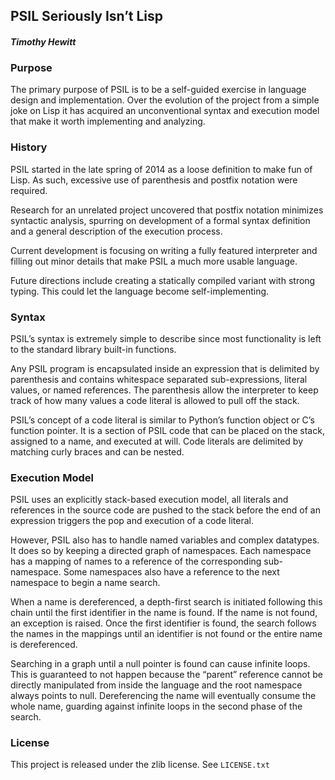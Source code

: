 ## PSIL Seriously Isn’t Lisp

#### *Timothy Hewitt*

### Purpose

The primary purpose of PSIL is to be a self-guided exercise in language design and implementation. Over the evolution of the project from a simple joke on Lisp it has acquired an unconventional syntax and execution model that make it worth implementing and analyzing.

### History

PSIL started in the late spring of 2014 as a loose definition to make fun of Lisp. As such, excessive use of parenthesis and postfix notation were required. 

Research for an unrelated project uncovered that postfix notation minimizes syntactic analysis, spurring on development of a formal syntax definition and a general description of the execution process. 

Current development is focusing on writing a fully featured interpreter and filling out minor details that make PSIL a much more usable language.

Future directions include creating a statically compiled variant with strong typing. This could let the language become self-implementing.

### Syntax

PSIL’s syntax is extremely simple to describe since most functionality is left to the standard library built-in functions.

Any PSIL program is encapsulated inside an expression that is delimited by parenthesis and contains whitespace separated sub-expressions, literal values, or named references. The parenthesis allow the interpreter to keep track of how many values a code literal is allowed to pull off the stack. 

PSIL’s concept of a code literal is similar to Python’s function object or C’s function pointer. It is a section of PSIL code that can be placed on the stack, assigned to a name, and executed at will. Code literals are delimited by matching curly braces and can be nested.

### Execution Model

PSIL uses an explicitly stack-based execution model, all literals and references in the source code are pushed to the stack before the end of an expression triggers the pop and execution of a code literal.

However, PSIL also has to handle named variables and complex datatypes. It does so by keeping a directed graph of namespaces. Each namespace has a mapping of names to a reference of the corresponding sub-namespace. Some namespaces also have a reference to the next namespace to begin a name search.

When a name is dereferenced, a depth-first search is initiated following this chain until the first identifier in the name is found. If the name is not found, an exception is raised. Once the first identifier is found, the search follows the names in the mappings until an identifier is not found or the entire name is dereferenced.

Searching in a graph until a null pointer is found can cause infinite loops. This is guaranteed to not happen because the “parent” reference cannot be directly manipulated from inside the language and the root namespace always points to null. Dereferencing the name will eventually consume the whole name, guarding against infinite loops in the second phase of the search.

### License

This project is released under the zlib license. See `LICENSE.txt`

